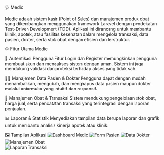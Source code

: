 🩺 Medic

Medic adalah sistem kasir (Point of Sales) dan manajemen produk obat yang dikembangkan menggunakan framework Laravel dengan pendekatan Test-Driven Development (TDD).
Aplikasi ini dirancang untuk membantu klinik, apotek, atau fasilitas kesehatan dalam mengelola transaksi, data pasien, dokter, serta stok obat dengan efisien dan terstruktur.

⚙️ Fitur Utama Medic

🔐 Autentikasi Pengguna
Fitur Login dan Register memungkinkan pengguna membuat akun dan mengakses sistem dengan aman.
Sistem ini juga mendukung validasi dan proteksi terhadap akses yang tidak sah.

👩‍⚕️ Manajemen Data Pasien & Dokter
Pengguna dapat dengan mudah menambahkan, mengubah, dan menghapus data pasien maupun dokter melalui antarmuka yang intuitif dan responsif.

💊 Manajemen Obat & Transaksi
Sistem mendukung pengelolaan stok obat, harga jual, serta pencatatan transaksi yang terintegrasi dengan laporan penjualan.

📊 Laporan & Statistik
Menyediakan tampilan data berupa laporan dan grafik untuk membantu analisis kinerja apotek atau klinik.

🖼️ Tampilan Aplikasi
<img src="{{ asset('template/img/3.jpg') }}" alt="Dashboard Medic" class="img-fluid rounded shadow-sm"> 
<img src="{{ asset('template/img/4.jpg') }}" alt="Form Pasien" class="img-fluid rounded shadow-sm"> 
<img src="{{ asset('template/img/5.jpg') }}" alt="Data Dokter" class="img-fluid rounded shadow-sm"> 
<img src="{{ asset('template/img/6.jpg') }}" alt="Manajemen Obat" class="img-fluid rounded shadow-sm">  
<img src="{{ asset('template/img/7.jpg') }}" alt="Laporan Transaksi" class="img-fluid rounded shadow-sm">
